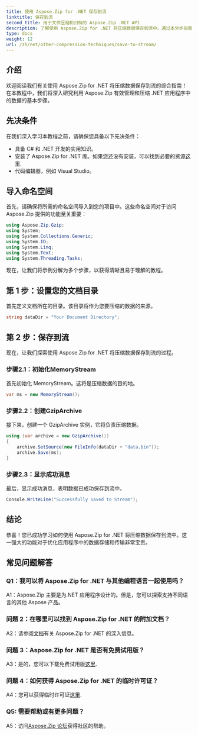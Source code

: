 ```yaml
---
title: 使用 Aspose.Zip for .NET 保存到流
linktitle: 保存到流
second_title: 用于文件压缩和归档的 Aspose.Zip .NET API
description: 了解使用 Aspose.Zip for .NET 将压缩数据保存到流中。通过本分步指南增强您的 .NET 开发技能。
type: docs
weight: 12
url: /zh/net/other-compression-techniques/save-to-stream/
---
```

## 介绍

欢迎阅读我们有关使用 Aspose.Zip for .NET 将压缩数据保存到流的综合指南！在本教程中，我们将深入研究利用 Aspose.Zip 有效管理和压缩 .NET 应用程序中的数据的基本步骤。

## 先决条件

在我们深入学习本教程之前，请确保您具备以下先决条件：

- 具备 C# 和 .NET 开发的实用知识。
- 安装了 Aspose.Zip for .NET 库。如果您还没有安装，可以找到必要的资源[这里](https://releases.aspose.com/zip/net/).
- 代码编辑器，例如 Visual Studio。

## 导入命名空间

首先，请确保将所需的命名空间导入到您的项目中。这些命名空间对于访问 Aspose.Zip 提供的功能至关重要：

```csharp
using Aspose.Zip.Gzip;
using System;
using System.Collections.Generic;
using System.IO;
using System.Linq;
using System.Text;
using System.Threading.Tasks;
```

现在，让我们将示例分解为多个步骤，以获得清晰且易于理解的教程。

## 第 1 步：设置您的文档目录

首先定义文档所在的目录。该目录将作为您要压缩的数据的来源。

```csharp
string dataDir = "Your Document Directory";
```

## 第 2 步：保存到流

现在，让我们探索使用 Aspose.Zip for .NET 将压缩数据保存到流的过程。

### 步骤2.1：初始化MemoryStream

首先初始化 MemoryStream。这将是压缩数据的目的地。

```csharp
var ms = new MemoryStream();
```

### 步骤2.2：创建GzipArchive

接下来，创建一个 GzipArchive 实例，它将负责压缩数据。

```csharp
using (var archive = new GzipArchive())
{
    archive.SetSource(new FileInfo(dataDir + "data.bin"));
    archive.Save(ms);
}
```

### 步骤2.3：显示成功消息

最后，显示成功消息，表明数据已成功保存到流中。

```csharp
Console.WriteLine("Successfully Saved to Stream");
```

## 结论

恭喜！您已成功学习如何使用 Aspose.Zip for .NET 将压缩数据保存到流中。这一强大的功能对于优化应用程序中的数据存储和传输非常宝贵。

## 常见问题解答

### Q1：我可以将 Aspose.Zip for .NET 与其他编程语言一起使用吗？

A1：Aspose.Zip 主要是为.NET 应用程序设计的。但是，您可以探索支持不同语言的其他 Aspose 产品。

### 问题 2：在哪里可以找到 Aspose.Zip for .NET 的附加文档？

 A2：请参阅[文档](https://reference.aspose.com/zip/net/)有关 Aspose.Zip for .NET 的深入信息。

### 问题 3：Aspose.Zip for .NET 是否有免费试用版？

 A3：是的，您可以下载免费试用版[这里](https://releases.aspose.com/).

### 问题 4：如何获得 Aspose.Zip for .NET 的临时许可证？

 A4：您可以获得临时许可证[这里](https://purchase.aspose.com/temporary-license/).

### Q5: 需要帮助或有更多问题？

 A5：访问[Aspose.Zip 论坛](https://forum.aspose.com/c/zip/37)获得社区的帮助。
